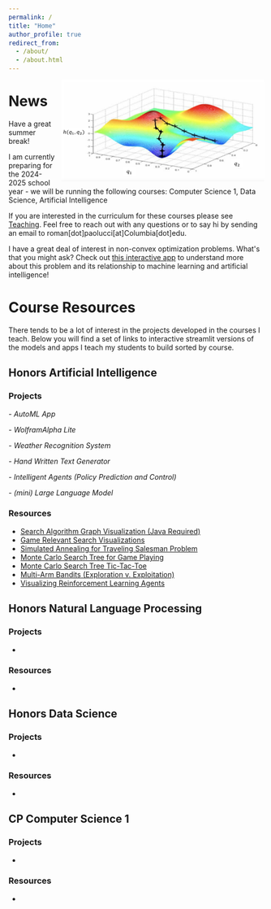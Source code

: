 ```yaml
---
permalink: /
title: "Home"
author_profile: true
redirect_from: 
  - /about/
  - /about.html
---
```


<a href="https://gd-sgd.streamlit.app/"><img src="/images/nonconvex.png" alt="Your Image Description" style="float: right; margin-left: 10px; height: 200px; width: 400px;"></a>


News
======
Have a great summer break!

I am currently preparing for the 2024-2025 school year - we will be running the following courses: Computer Science 1, Data Science, Artificial Intelligence

If you are interested in the curriculum for these courses please see [Teaching](/teaching/). Feel free to reach out with any questions or to say hi by sending an email to roman[dot]paolucci[at]Columbia[dot]edu.

I have a great deal of interest in non-convex optimization problems. What's that you might ask? Check out [this interactive app](https://gd-sgd.streamlit.app/) to understand more about this problem and its relationship to machine learning and artificial intelligence!

Course Resources
======
There tends to be a lot of interest in the projects developed in the courses I teach. Below you will find a set of links to interactive streamlit versions of the models and apps I teach my students to build sorted by course.

## Honors Artificial Intelligence

### Projects
*- AutoML App*

*- WolframAlpha Lite*

*- Weather Recognition System*

*- Hand Written Text Generator*

*- Intelligent Agents (Policy Prediction and Control)*

*- (mini) Large Language Model*

### Resources
- [Search Algorithm Graph Visualization (Java Required)](https://www.aispace.org/search/index.shtml)
- [Game Relevant Search Visualizations](https://www.redblobgames.com/)
- [Simulated Annealing for Traveling Salesman Problem](https://toddwschneider.com/posts/traveling-salesman-with-simulated-annealing-r-and-shiny/)
- [Monte Carlo Search Tree for Game Playing](https://int8.io/monte-carlo-tree-search-beginners-guide/)
- [Monte Carlo Search Tree Tic-Tac-Toe](https://vgarciasc.github.io/mcts-viz/)
- [Multi-Arm Bandits (Exploration v. Exploitation)](https://cse442-17f.github.io/LinUCB/)
- [Visualizing Reinforcement Learning Agents](https://rl-lab.com/)

## Honors Natural Language Processing

### Projects
- 

### Resources
- 

## Honors Data Science

### Projects
- 

### Resources
- 

## CP Computer Science 1

### Projects
- 

### Resources
- 

